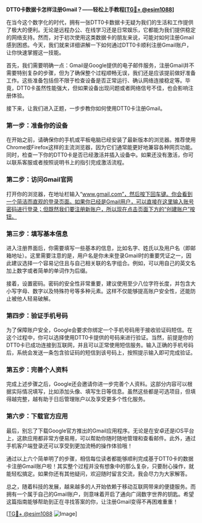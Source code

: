 **DTT0卡数据卡怎样注册Gmail？——轻松上手教程[[TG💪+ @esim1088](https://t.me/s/esim1088)]**

在当今这个数字化的时代，拥有一张DTT0卡数据卡无疑为我们的生活和工作提供了极大的便利。无论是远程办公、在线学习还是日常娱乐，它都能为我们提供稳定的网络支持。然而，对于初次使用这类数据卡的朋友来说，可能对如何注册Gmail感到困惑。今天，我们就来详细讲解一下如何通过DTT0卡顺利注册Gmail账户，让你快速掌握这一技能。

首先，我们需要明确一点：Gmail是Google提供的电子邮件服务，注册Gmail并不需要特别复杂的步骤，但为了确保整个过程顺畅无误，我们还是应该提前做好准备工作。这些准备包括但不限于检查设备是否正常运行、确认网络连接稳定等。毕竟，DTT0卡虽然性能强大，但如果设备出现问题或者网络信号不佳，也会影响注册体验。

接下来，让我们进入正题，一步步教你如何使用DTT0卡注册Gmail。

### 第一步：准备你的设备

在开始之前，请确保你的手机或平板电脑已经安装了最新版本的浏览器。推荐使用Chrome或Firefox这样的主流浏览器，因为它们通常能更好地兼容各种网页功能。同时，检查一下你的DTT0卡是否已经激活并插入设备中。如果还没有激活，你可以联系客服或者按照说明书上的指引完成激活流程。

### 第二步：访问Gmail官网

打开你的浏览器，在地址栏输入“www.gmail.com”，然后按下回车键。你会看到一个简洁而直观的登录页面。如果你已经是Gmail用户，可以直接在这里输入账号密码进行登录；但既然我们要注册新账户，所以现在点击页面下方的“创建账户”按钮。

### 第三步：填写基本信息

进入注册界面后，你需要填写一些基本的信息，比如名字、姓氏以及用户名（即邮箱地址）。这里需要注意的是，用户名是你未来登录Gmail时的重要凭证之一，因此建议选择一个容易记住且与自己相关联的名字组合。例如，可以用自己的英文名加上数字或者简单的单词作为后缀。

接着，设置密码。密码的安全性非常重要，建议使用至少八位字符长度，并包含大小写字母、数字以及特殊符号等多种元素。这样不仅能够提高账户安全性，还能防止被他人轻易破解。

### 第四步：验证手机号码

为了保障账户安全，Google会要求你绑定一个手机号码用于接收验证码短信。在这个过程中，你可以选择使用DTT0卡提供的号码来进行验证。当然，前提是你的DTT0卡已成功连接到互联网，并且可以正常使用短信服务。输入正确的手机号码后，系统会发送一条包含验证码的短信到该号码上，按照提示输入即可完成验证。

### 第五步：完善个人资料

完成上述步骤之后，Google还会邀请你进一步完善个人资料。这部分内容可以根据实际情况填写，比如添加头像、填写生日等信息。虽然这些都是可选项目，但填得越完整，越有助于日后管理账户以及享受更多个性化服务。

### 第六步：下载官方应用

最后，别忘了下载Google官方推出的Gmail应用程序。无论是在安卓还是iOS平台上，这款应用都非常方便易用，可以帮助你随时随地管理和查看邮件。此外，通过手机客户端登录还可以享受到更加流畅的操作体验哦！

通过以上六个简单明了的步骤，相信每位读者都能够顺利完成基于DTT0卡的数据卡注册Gmail账户啦！其实整个过程并没有想象中的那么复杂，只要耐心操作，就能轻松搞定。如果你还有其他疑问，欢迎随时留言交流，我会尽力为大家解答。

总之，随着科技的发展，越来越多的人开始依赖于移动互联网带来的便捷服务。而拥有一个属于自己的Gmail账户，则意味着开启了通向广阔数字世界的钥匙。希望这篇指南能够帮助到正在寻找答案的你，让注册Gmail变得不再困难重重！

[[TG💪+ @esim1088](https://t.me/s/esim1088) ![Image](https://i.postimg.cc/4NQfJmqS/Snipaste-2025-05-13-00-14-12.png)]